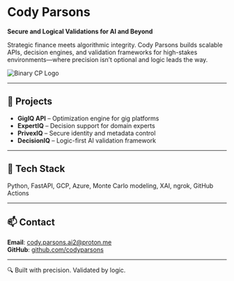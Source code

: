 # Cody Parsons  
**Secure and Logical Validations for AI and Beyond**

Strategic finance meets algorithmic integrity. Cody Parsons builds scalable APIs, decision engines, and validation frameworks for high-stakes environments—where precision isn’t optional and logic leads the way.

![Binary CP Logo](binary-cp-logo.png)

---

## 🧰 Projects

- **GigIQ API** – Optimization engine for gig platforms  
- **ExpertIQ** – Decision support for domain experts  
- **PrivexIQ** – Secure identity and metadata control  
- **DecisionIQ** – Logic-first AI validation framework

---

## 🧪 Tech Stack

Python, FastAPI, GCP, Azure, Monte Carlo modeling, XAI, ngrok, GitHub Actions

---

## 📫 Contact

**Email**: [cody.parsons.ai2@proton.me](mailto:cody.parsons.ai2@proton.me)  
**GitHub**: [github.com/codyparsons](https://github.com/codyparsons)

---

🔍 Built with precision. Validated by logic.
